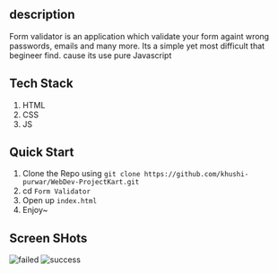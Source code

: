 ## description 

Form validator is an application which validate your form againt wrong passwords, emails and many more. Its a simple yet most difficult that begineer find. cause its use pure Javascript

## Tech Stack
1. HTML
2. CSS
3. JS

## Quick Start

1. Clone the Repo using `git clone https://github.com/khushi-purwar/WebDev-ProjectKart.git`
2. cd `Form Validator`
3. Open up `index.html`
4. Enjoy~


## Screen SHots

![failed](https://user-images.githubusercontent.com/71981463/163090971-57798acb-a2aa-4be5-9d0a-059f3c655f0f.JPG)
![success](https://user-images.githubusercontent.com/71981463/163090985-0b915e43-9541-4150-b438-1e63a0bc55db.JPG)
